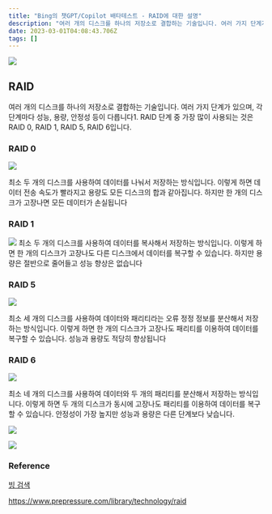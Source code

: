 ```yaml
---
title: "Bing의 챗GPT/Copilot 배타테스트 - RAID에 대한 설명"
description: "여러 개의 디스크를 하나의 저장소로 결합하는 기술입니다. 여러 가지 단계가 있으며, 각 단계마다 성능, 용량, 안정성 등이 다릅니다1. RAID 단계 중 가장 많이 사용되는 것은 RAID 0, RAID 1, RAID 5, RAID 6입니다.최소 두 개의 디스크를 사용하"
date: 2023-03-01T04:08:43.706Z
tags: []
---
```

![](/images/15008f3f-f289-4896-bf2b-518ce4a44fcf-image.png)


## RAID
여러 개의 디스크를 하나의 저장소로 결합하는 기술입니다. 
여러 가지 단계가 있으며, 각 단계마다 성능, 용량, 안정성 등이 다릅니다1. RAID 단계 중 가장 많이 사용되는 것은 RAID 0, RAID 1, RAID 5, RAID 6입니다.

### RAID 0
![](/images/65c009ab-4b22-4a57-afaa-451521715c25-image.png)

최소 두 개의 디스크를 사용하여 데이터를 나눠서 저장하는 방식입니다. 이렇게 하면 데이터 전송 속도가 빨라지고 용량도 모든 디스크의 합과 같아집니다. 하지만 한 개의 디스크가 고장나면 모든 데이터가 손실됩니다

### RAID 1
![](/images/a8488abb-689a-45fa-9792-3c35d11e0fa7-image.png)
최소 두 개의 디스크를 사용하여 데이터를 복사해서 저장하는 방식입니다. 이렇게 하면 한 개의 디스크가 고장나도 다른 디스크에서 데이터를 복구할 수 있습니다. 하지만 용량은 절반으로 줄어들고 성능 향상은 없습니다

### RAID 5
![](/images/dd6ca38d-6642-4c74-aa53-541cc7a15e1e-image.png)

최소 세 개의 디스크를 사용하여 데이터와 패리티라는 오류 정정 정보를 분산해서 저장하는 방식입니다. 이렇게 하면 한 개의 디스크가 고장나도 패리티를 이용하여 데이터를 복구할 수 있습니다. 성능과 용량도 적당히 향상됩니다

### RAID 6
![](/images/813efe7e-09b7-4a60-bc34-cc2bcdcb2bb7-image.png)

최소 네 개의 디스크를 사용하여 데이터와 두 개의 패리티를 분산해서 저장하는 방식입니다. 이렇게 하면 두 개의 디스크가 동시에 고장나도 패리티를 이용하여 데이터를 복구할 수 있습니다. 안정성이 가장 높지만 성능과 용량은 다른 단계보다 낮습니다.

![](/images/d2e28549-d4ec-40fd-adee-4605ec2e99dc-image.png)

![](/images/d447ddec-9e76-45ab-8858-22efd8c40501-image.png)

### Reference
[빙 검색](https://www.bing.com/search?q=RAID+%EB%8B%A8%EA%B3%84%EC%97%90+%EB%8C%80%ED%95%B4+%EA%B0%84%EB%8B%A8%ED%95%98%EA%B2%8C+%EC%84%A4%EB%AA%85%ED%95%B4%EC%A4%98&qs=n&form=QBRE&sp=-1&ghc=1&lq=0&pq=raid+%EB%8B%A8%EA%B3%84%EC%97%90+%EB%8C%80%ED%95%B4+%EA%B0%84%EB%8B%A8%ED%95%98%EA%B2%8C+%EC%84%A4%EB%AA%85%ED%95%B4%EC%A4%98&sc=10-21&sk=&cvid=102F072A3BCA44429ED1AB7517593FEC&ghsh=0&ghacc=0&ghpl=)

https://www.prepressure.com/library/technology/raid